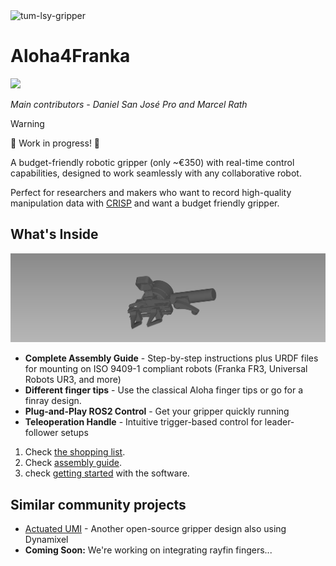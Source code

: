 <img width="1977" height="808" alt="tum-lsy-gripper" src="https://github.com/user-attachments/assets/3e100fbb-e1ab-4537-ae66-75202729d069" />

# Aloha4Franka

<a href="https://github.com/danielsanjosepro/ros2_docker_template/actions/workflows/docker_build.yml"><img src="https://github.com/danielsanjosepro/ros2_docker_template/actions/workflows/docker_build.yml/badge.svg"/></a>


*Main contributors - Daniel San José Pro and Marcel Rath*

> [!WARNING]
> 👷 Work in progress! 👷

A budget-friendly robotic gripper (only ~€350) with real-time control capabilities, designed to work seamlessly with any collaborative robot.

Perfect for researchers and makers who want to record high-quality manipulation data with [CRISP](https://utiasdsl.github.io/crisp_controllers/) and want a budget friendly gripper.

## What's Inside

![Aloha4franka](media/gripper_5.png)

- **Complete Assembly Guide** - Step-by-step instructions plus URDF files for mounting on ISO 9409-1 compliant robots (Franka FR3, Universal Robots UR3, and more)
- **Different finger tips** - Use the classical Aloha finger tips or go for a finray design.
- **Plug-and-Play ROS2 Control** - Get your gripper quickly running
- **Teleoperation Handle** - Intuitive trigger-based control for leader-follower setups

1. Check [the shopping list](docs/shopping_list.md).
2. Check [assembly guide](docs/assembly_guide.md).
3. check [getting started](docs/getting_started.md) with the software.


## Similar community projects

- [Actuated UMI](https://github.com/actuated-umi/actuated-umi-gripper) - Another open-source gripper design also using Dynamixel
- **Coming Soon:** We're working on integrating rayfin fingers...

